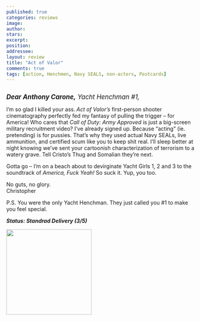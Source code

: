 ```yaml
---
published: true
categories: reviews
image:
author: 
stars: 
excerpt: 
position: 
addressee: 
layout: review
title: "Act of Valor"
comments: true
tags: [action, Henchmen, Navy SEALS, non-actors, Postcards]
---
```

<div><p><span class="full-image-block ssNonEditable"><span><img src="http://static.squarespace.com/static/5005f6bcc4aa41161b33e89e/5329cf1fe4b07c068ebf74de/5329cf1fe4b07c068ebf74f0/1336620903453/actofvalor.jpg" alt="" /></span></span></p>
<p><span style="font-size:120%;"><em><strong>Dear Anthony Carone,</strong> Yacht Henchman #1,</em></span></p>
<p>I&rsquo;m so glad I killed your ass.<strong> </strong><em>Act of Valor&rsquo;s</em> first-person shooter cinematography perfectly fed my fantasy of pulling the trigger &ndash; for America! Who cares that <em>Call of Duty: Army Approved </em>is just a big-screen military recruitment video? I&rsquo;ve already signed up. Because &ldquo;acting&rdquo; (ie. pretending) is for pussies. That&rsquo;s why they used actual Navy SEALs, live ammunition, and certified scum like you to keep shit real. I&rsquo;ll sleep better at night knowing we&rsquo;ve sent your cartoonish characterization of terrorism to a watery grave. Tell Cristo&rsquo;s Thug and Somalian they&rsquo;re next.</p>
<p>Gotta go &ndash; I&rsquo;m on a beach about to devirginate Yacht Girls 1, 2 and 3 to the soundtrack of <em>America, Fuck Yeah!</em> So suck it. Yup, you too.</p>
<p>No guts, no glory.<br />Christopher</p>
<p>P.S. You were the only Yacht Henchman. They just called you #1 to make you feel special.</p>
<p><em><strong>Status: Standrad Delivery (3/5)</strong></em></p>
<p><strong><span class="full-image-block ssNonEditable"><span><a href="http://www.zip.ca/Browse/Title.aspx?f=titleId%28203938%29"><img style="width:225px;" src="http://static.squarespace.com/static/5005f6bcc4aa41161b33e89e/5329cf1fe4b07c068ebf74de/5329cf20e4b07c068ebf7c1e/1343245704065/Rent-it-on-Zip.png" alt="" /></a></span></span><br /></strong></p></div>
